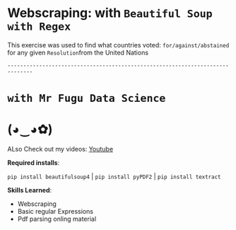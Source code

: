 # Webscraping: with `Beautiful Soup with Regex`

This exercise was used to find what countries voted: `for/against/abstained` for any given `Resolution`from the United Nations

`------------------------------------------------------------------------------`

# `with Mr Fugu Data Science`

# (◕‿◕✿)

ALso Check out my videos: [Youtube](https://www.youtube.com/channel/UCbni-TDI-Ub8VlGaP8HLTNw?view_as=subscriber)


**Required installs**:

`pip install beautifulsoup4` | `pip install pyPDF2` | `pip install textract`


**Skills Learned**:
+ Webscraping
+ Basic regular Expressions
+ Pdf parsing onling material

